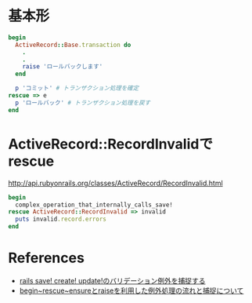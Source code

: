 

# 基本形

```rb
begin
  ActiveRecord::Base.transaction do
    .
    .
    raise 'ロールバックします'
  end

  p 'コミット' # トランザクション処理を確定
rescue => e
  p 'ロールバック' # トランザクション処理を戻す
end
```

# ActiveRecord::RecordInvalidでrescue
<http://api.rubyonrails.org/classes/ActiveRecord/RecordInvalid.html>

```rb
begin
  complex_operation_that_internally_calls_save!
rescue ActiveRecord::RecordInvalid => invalid
  puts invalid.record.errors
end
```


# References

+ [rails save! create! update!のバリデーション例外を捕捉する](http://qiita.com/metheglin/items/db595d972df99b3849c2)
+ [begin~rescue~ensureとraiseを利用した例外処理の流れと捕捉について](http://qiita.com/ktarow/items/9d8f3217bb148f2e51d2)
